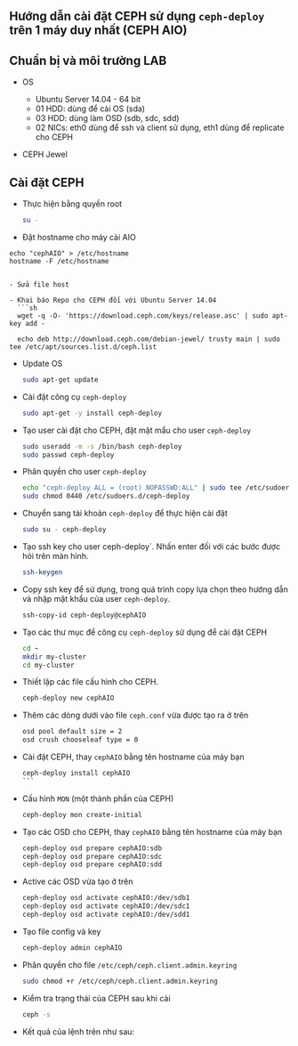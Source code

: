 ## Hướng dẫn cài đặt CEPH sử dụng `ceph-deploy` trên 1 máy duy nhất (CEPH AIO)

## Chuẩn bị và môi trường LAB

- OS
  - Ubuntu Server 14.04 - 64 bit
  - 01 HDD: dùng để cài OS (sda)
  - 03 HDD: dùng làm OSD (sdb, sdc, sdd)
  - 02 NICs: eth0 dùng để ssh và client sử dụng, eth1 dùng để replicate cho CEPH
  
- CEPH Jewel

## Cài đặt CEPH

- Thực hiện bằng quyền root
  ```sh
  su -
  ```
  
- Đặt hostname cho máy cài AIO
```
echo "cephAIO" > /etc/hostname
hostname -F /etc/hostname


- Sửa file host 

- Khai báo Repo cho CEPH đối với Ubuntu Server 14.04
  ```sh
  wget -q -O- 'https://download.ceph.com/keys/release.asc' | sudo apt-key add -
  
  echo deb http://download.ceph.com/debian-jewel/ trusty main | sudo tee /etc/apt/sources.list.d/ceph.list
  ```
  
  
- Update OS 
  ```sh
  sudo apt-get update 
  ```

- Cài đặt công cụ `ceph-deploy`
  ```sh
  sudo apt-get -y install ceph-deploy
  ```


- Tạo user cài đặt cho CEPH, đặt mật mẩu cho user `ceph-deploy`
  ```sh
  sudo useradd -m -s /bin/bash ceph-deploy
  sudo passwd ceph-deploy
  ```

- Phân quyền cho user `ceph-deploy`
  ```sh
  echo "ceph-deploy ALL = (root) NOPASSWD:ALL" | sudo tee /etc/sudoers.d/ceph-deploy
  sudo chmod 0440 /etc/sudoers.d/ceph-deploy
  ```

- Chuyển sang tài khoản `ceph-deploy` để thực hiện cài đặt
  ```sh
  sudo su - ceph-deploy
  ```

- Tạo ssh key cho user ceph-deploy`. Nhấn enter đối với các bước được hỏi trên màn hình.
  ```sh
  ssh-keygen
  ```

- Copy ssh key để sử dụng, trong quá trình copy lựa chọn theo hướng dẫn và nhập mật khẩu của user `ceph-deploy`. 
  ```sh
  ssh-copy-id ceph-deploy@cephAIO
  ```

- Tạo các thư mục để công cụ `ceph-deploy` sử dụng để cài đặt CEPH
  ```sh
  cd ~
  mkdir my-cluster
  cd my-cluster
  ```

- Thiết lập các file cấu hình cho CEPH.
  ```sh
  ceph-deploy new cephAIO
  ```

- Thêm các dòng dưới vào file `ceph.conf` vừa được tạo ra ở trên
  ```sh
  osd pool default size = 2
  osd crush chooseleaf type = 0
  ```
  
- Cài đặt CEPH, thay `cephAIO` bằng tên hostname của máy bạn 
  ````sh
  ceph-deploy install cephAIO
  ```

- Cấu hình `MON` (một thành phần của CEPH)
  ```sh
  ceph-deploy mon create-initial
  ```

- Tạo các OSD cho CEPH, thay `cephAIO` bằng tên hostname của máy bạn 
  ```sh
  ceph-deploy osd prepare cephAIO:sdb
  ceph-deploy osd prepare cephAIO:sdc
  ceph-deploy osd prepare cephAIO:sdd
  ```

- Active các OSD vừa tạo ở trên
  ```sh
  ceph-deploy osd activate cephAIO:/dev/sdb1
  ceph-deploy osd activate cephAIO:/dev/sdc1
  ceph-deploy osd activate cephAIO:/dev/sdd1
  ```
  
- Tạo file config và key
  ```sh
  ceph-deploy admin cephAIO
  ```

- Phân quyền cho file `/etc/ceph/ceph.client.admin.keyring`
  ```sh
  sudo chmod +r /etc/ceph/ceph.client.admin.keyring
  ```
  
- Kiểm tra trạng thái của CEPH sau khi cài
  ```sh
  ceph -s
  ```

- Kết quả của lệnh trên như sau: 
